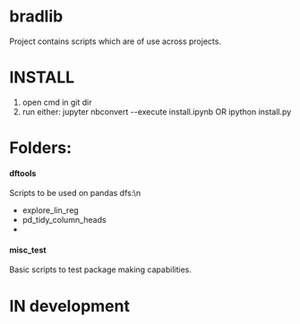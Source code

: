 # bradlib
Project contains scripts which are of use across projects.

# INSTALL
1) open cmd in git dir
2) run either:
jupyter nbconvert --execute install.ipynb
OR
ipython install.py



# Folders:
#### dftools
Scripts to be used on pandas dfs:\n
- explore_lin_reg
- pd_tidy_column_heads
- 

#### misc_test
Basic scripts to test package making capabilities.

# IN development

